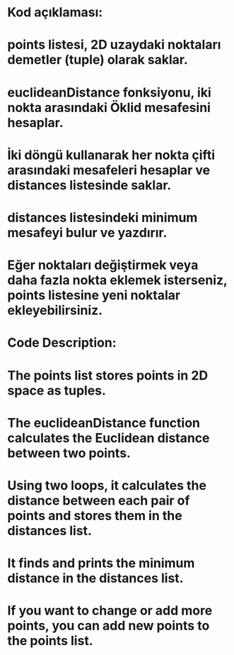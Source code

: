 # Kod açıklaması:
# points listesi, 2D uzaydaki noktaları demetler (tuple) olarak saklar.
# euclideanDistance fonksiyonu, iki nokta arasındaki Öklid mesafesini hesaplar.
# İki döngü kullanarak her nokta çifti arasındaki mesafeleri hesaplar ve distances listesinde saklar.
# distances listesindeki minimum mesafeyi bulur ve yazdırır.
# Eğer noktaları değiştirmek veya daha fazla nokta eklemek isterseniz, points listesine yeni noktalar ekleyebilirsiniz.

# Code Description:
# The points list stores points in 2D space as tuples.
# The euclideanDistance function calculates the Euclidean distance between two points.
# Using two loops, it calculates the distance between each pair of points and stores them in the distances list.
# It finds and prints the minimum distance in the distances list.
# If you want to change or add more points, you can add new points to the points list.

